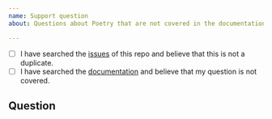 ```yaml
---
name: Support question
about: Questions about Poetry that are not covered in the documentation (https://poetry.eustace.io/docs/)

---
```


<!--
  Hi there! Thank you for wanting to make Poetry better.

  Before you submit this; let's make sure of a few things.
  Please make sure the following boxes are ticked if they are correct.
  If not, please try and fulfill these first.
-->

<!-- Checked checkbox should look like this: [x] -->
- [ ] I have searched the [issues](https://github.com/sdispater/poetry/issues) of this repo and believe that this is not a duplicate.
- [ ] I have searched the [documentation](https://poetry.eustace.io/docs/) and believe that my question is not covered.

## Question
<!-- Now feel free to write your question. Thanks again 🙌 ❤️ -->

